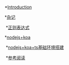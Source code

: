 *[Introduction](README.md)

*[杂记]()

​	*[正则表达式](./docs/杂记/Regex.md)

*[nodejs+koa]()

​	*[nodejs+koa+ts基础环境搭建](./docs/nodejs+koa/初始化koa+ts环境.md)

​	*[参考阅读](./docs/nodejs+koa/参考阅读.md)

